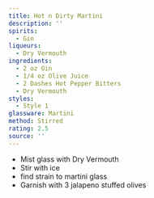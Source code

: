 ```yaml
---
title: Hot n Dirty Martini
description: ''
spirits:
  - Gin
liqueurs:
  - Dry Vermouth
ingredients:
  - 2 oz Gin
  - 1/4 oz Olive Juice
  - 2 Dashes Hot Pepper Bitters
  - Dry Vermouth
styles:
  - Style 1
glassware: Martini
method: Stirred
rating: 2.5
source: ''
---
```


- Mist glass with Dry Vermouth
- Stir with ice
- find strain to martini glass
- Garnish with 3 jalapeno stuffed olives
